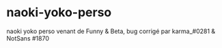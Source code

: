 # naoki-yoko-perso
naoki yoko perso venant de Funny &amp; Beta, bug corrigé par karma_#0281 &amp; NotSans #1870
